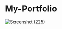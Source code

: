 # My-Portfolio

![Screenshot (225)](https://github.com/user-attachments/assets/2f526f42-8c61-48f7-8a81-d04e4c24d35e)

